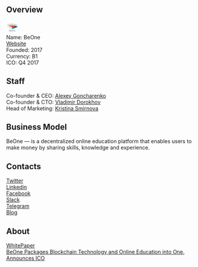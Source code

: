 ## Overview
![logo](../projects/logo/beone.png)  
Name: BeOne  
[Website](https://https://be-one.co/)  
Founded: 2017  
Currency: B1  
ICO: Q4 2017
## Staff
Co-founder & CEO: [Alexey Goncharenko](../people/alexey_goncharenko.md)  
Co-founder & CTO: [Vladimir Dorokhov](../people/vladimir_dorokhov.md)  
Head of Marketing: [Kristina Smirnova](../people/kristina_smirnova.md)  
## Business Model
BeOne — is a decentralized online education platform that enables users to make money by sharing skills, knowledge and experience.
## Contacts  
[Twitter](https://twitter.com/beone_co)  
[Linkedin](https://www.linkedin.com/company/18193588/)  
[Facebook](https://www.facebook.com/beoneco/)  
[Slack](https://beoneinvite.herokuapp.com/)  
[Telegram](https://t.me/beoneco)  
[Blog](https://medium.com/@beoneco)  
## About  
[WhitePaper](https://be-one.co/wp/whitepaper_eng.pdf)   
[BeOne Packages Blockchain Technology and Online Education into One, Announces ICO](http://bitcoinprbuzz.com/press-release-beone-education/)
